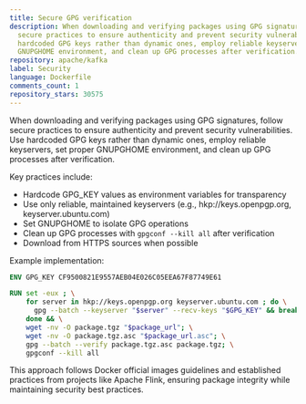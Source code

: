 ```yaml
---
title: Secure GPG verification
description: When downloading and verifying packages using GPG signatures, follow
  secure practices to ensure authenticity and prevent security vulnerabilities. Use
  hardcoded GPG keys rather than dynamic ones, employ reliable keyservers, set proper
  GNUPGHOME environment, and clean up GPG processes after verification.
repository: apache/kafka
label: Security
language: Dockerfile
comments_count: 1
repository_stars: 30575
---
```


When downloading and verifying packages using GPG signatures, follow secure practices to ensure authenticity and prevent security vulnerabilities. Use hardcoded GPG keys rather than dynamic ones, employ reliable keyservers, set proper GNUPGHOME environment, and clean up GPG processes after verification.

Key practices include:
- Hardcode GPG_KEY values as environment variables for transparency
- Use only reliable, maintained keyservers (e.g., hkp://keys.openpgp.org, keyserver.ubuntu.com)
- Set GNUPGHOME to isolate GPG operations
- Clean up GPG processes with `gpgconf --kill all` after verification
- Download from HTTPS sources when possible

Example implementation:
```dockerfile
ENV GPG_KEY CF9500821E9557AEB04E026C05EEA67F87749E61

RUN set -eux ; \
    for server in hkp://keys.openpgp.org keyserver.ubuntu.com ; do \
      gpg --batch --keyserver "$server" --recv-keys "$GPG_KEY" && break || : ; \
    done && \
    wget -nv -O package.tgz "$package_url"; \
    wget -nv -O package.tgz.asc "$package_url.asc"; \
    gpg --batch --verify package.tgz.asc package.tgz; \
    gpgconf --kill all
```

This approach follows Docker official images guidelines and established practices from projects like Apache Flink, ensuring package integrity while maintaining security best practices.